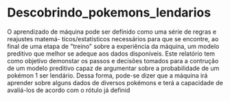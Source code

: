 # Descobrindo_pokemons_lendarios
O aprendizado de máquina pode ser definido como uma série de regras e reajustes matemá- ticos/estatísticos necessários para que se encontre, ao final de uma etapa de "treino" sobre a experiência da máquina, um modelo preditivo que melhor se adeque aos dados disponíveis.
Este relatório tem como objetivo demonstar os passos e decisões tomados para a contrução de um modelo preditivo capaz de argumentar sobre a probabilidade de um pokémon 1 ser lendário. Dessa forma, pode-se dizer que a máquina irá aprender sobre alguns dados de diversos pokémons e terá a capacidade de avaliá-los de acordo com o rótulo já definid

